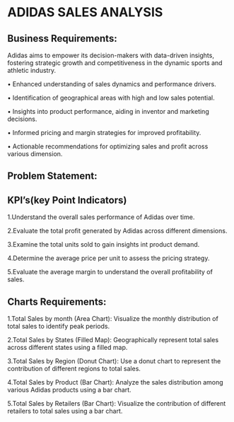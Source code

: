 # ADIDAS SALES ANALYSIS
## Business Requirements:
Adidas aims to empower its decision-makers with data-driven insights, fostering strategic growth and competitiveness in the dynamic sports and athletic industry.

•	Enhanced understanding of sales dynamics and performance drivers.

•	Identification of geographical areas with high and low sales potential.

•	Insights into product performance, aiding in inventor and marketing decisions.

•	Informed pricing and margin strategies for improved profitability.

•	Actionable recommendations for optimizing sales and profit across various dimension.
## Problem Statement:
## KPI’s(key Point Indicators)
1.Understand the overall sales performance of Adidas over time.

2.Evaluate the total profit generated by Adidas across different dimensions.

3.Examine the total units sold to gain insights int product demand.

4.Determine the average price per unit to assess the pricing strategy.

5.Evaluate the average margin to understand the overall profitability of sales.  
## Charts Requirements:
1.Total Sales by month (Area Chart):
	Visualize the monthly distribution of total sales to identify peak periods.
 
2.Total Sales by States (Filled Map):
	Geographically represent total sales across different states using a filled map.
 
3.Total Sales by Region (Donut Chart):
	Use a donut chart to represent the contribution of different regions to total sales.
 
4.Total Sales by Product (Bar Chart):
	Analyze the sales distribution among various Adidas products using a bar chart.
 
5.Total Sales by Retailers (Bar Chart):
	Visualize the contribution of different retailers to total sales using a bar chart.






       



